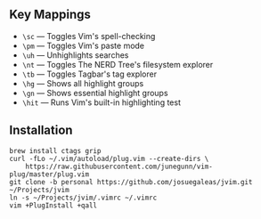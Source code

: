 ## Key Mappings
- `\sc` — Toggles Vim's spell-checking
- `\pm` — Toggles Vim's paste mode
- `\uh` — Unhighlights searches
- `\nt` — Toggles The NERD Tree's filesystem explorer
- `\tb` — Toggles Tagbar's tag explorer
- `\hg` — Shows all highlight groups
- `\gn` — Shows essential highlight groups
- `\hit` — Runs Vim's built-in highlighting test

## Installation
```Shell
brew install ctags grip
curl -fLo ~/.vim/autoload/plug.vim --create-dirs \
    https://raw.githubusercontent.com/junegunn/vim-plug/master/plug.vim
git clone -b personal https://github.com/josuegaleas/jvim.git ~/Projects/jvim
ln -s ~/Projects/jvim/.vimrc ~/.vimrc
vim +PlugInstall +qall
```
